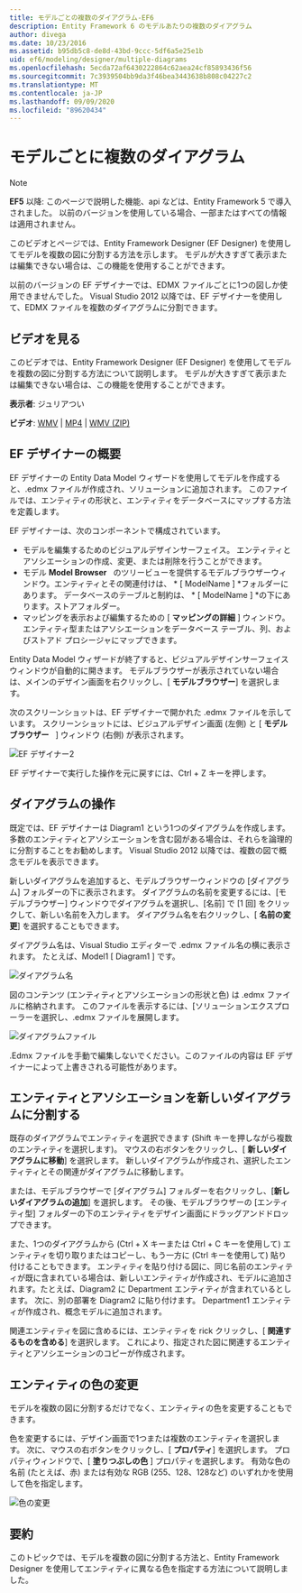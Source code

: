 ```yaml
---
title: モデルごとの複数のダイアグラム-EF6
description: Entity Framework 6 のモデルあたりの複数のダイアグラム
author: divega
ms.date: 10/23/2016
ms.assetid: b95db5c8-de8d-43bd-9ccc-5df6a5e25e1b
uid: ef6/modeling/designer/multiple-diagrams
ms.openlocfilehash: 5ecda72af6430222864c62aea24cf85893436f56
ms.sourcegitcommit: 7c3939504bb9da3f46bea3443638b808c04227c2
ms.translationtype: MT
ms.contentlocale: ja-JP
ms.lasthandoff: 09/09/2020
ms.locfileid: "89620434"
---
```

# <a name="multiple-diagrams-per-model"></a>モデルごとに複数のダイアグラム
> [!NOTE]
> **EF5** 以降: このページで説明した機能、api などは、Entity Framework 5 で導入されました。 以前のバージョンを使用している場合、一部またはすべての情報は適用されません。

このビデオとページでは、Entity Framework Designer (EF Designer) を使用してモデルを複数の図に分割する方法を示します。 モデルが大きすぎて表示または編集できない場合は、この機能を使用することができます。

以前のバージョンの EF デザイナーでは、EDMX ファイルごとに1つの図しか使用できませんでした。 Visual Studio 2012 以降では、EF デザイナーを使用して、EDMX ファイルを複数のダイアグラムに分割できます。

## <a name="watch-the-video"></a>ビデオを見る
このビデオでは、Entity Framework Designer (EF Designer) を使用してモデルを複数の図に分割する方法について説明します。 モデルが大きすぎて表示または編集できない場合は、この機能を使用することができます。

**表示者**: ジュリアつい

**ビデオ**: [WMV](https://download.microsoft.com/download/5/C/2/5C2B52AB-5532-426F-B078-1E253341B5FA/HDI-ITPro-MSDN-winvideo-multiplediagrams.wmv)  |  [MP4](https://download.microsoft.com/download/5/C/2/5C2B52AB-5532-426F-B078-1E253341B5FA/HDI-ITPro-MSDN-mp4video-multiplediagrams.m4v)  |  [WMV (ZIP)](https://download.microsoft.com/download/5/C/2/5C2B52AB-5532-426F-B078-1E253341B5FA/HDI-ITPro-MSDN-winvideo-multiplediagrams.zip)

## <a name="ef-designer-overview"></a>EF デザイナーの概要

EF デザイナーの Entity Data Model ウィザードを使用してモデルを作成すると、.edmx ファイルが作成され、ソリューションに追加されます。 このファイルでは、エンティティの形状と、エンティティをデータベースにマップする方法を定義します。

EF デザイナーは、次のコンポーネントで構成されています。

-   モデルを編集するためのビジュアルデザインサーフェイス。 エンティティとアソシエーションの作成、変更、または削除を行うことができます。
-   モデル **Model Browser**   のツリービューを提供するモデルブラウザーウィンドウ。エンティティとその関連付けは、 * \[ ModelName \] *フォルダーにあります。 データベースのテーブルと制約は、 * \[ ModelName \] *の下にあります。ストアフォルダー。
-   マッピングを表示および編集するための [ **マッピングの詳細** ] ウィンドウ。 エンティティ型またはアソシエーションをデータベース テーブル、列、およびストアド プロシージャにマップできます。 

Entity Data Model ウィザードが終了すると、ビジュアルデザインサーフェイスウィンドウが自動的に開きます。 モデルブラウザーが表示されていない場合は、メインのデザイン画面を右クリックし、[ **モデルブラウザー**] を選択します。

次のスクリーンショットは、EF デザイナーで開かれた .edmx ファイルを示しています。 スクリーンショットには、ビジュアルデザイン画面 (左側) と [ **モデルブラウザー**   ] ウィンドウ (右側) が表示されます。

![EF デザイナー2](~/ef6/media/efdesigner2.png)

EF デザイナーで実行した操作を元に戻すには、Ctrl + Z キーを押します。

## <a name="working-with-diagrams"></a>ダイアグラムの操作

既定では、EF デザイナーは Diagram1 という1つのダイアグラムを作成します。 多数のエンティティとアソシエーションを含む図がある場合は、それらを論理的に分割することをお勧めします。 Visual Studio 2012 以降では、複数の図で概念モデルを表示できます。   

新しいダイアグラムを追加すると、モデルブラウザーウィンドウの [ダイアグラム] フォルダーの下に表示されます。 ダイアグラムの名前を変更するには、[モデルブラウザー] ウィンドウでダイアグラムを選択し、[名前] で [1 回] をクリックして、新しい名前を入力します。 ダイアグラム名を右クリックし、[ **名前の変更**] を選択することもできます。

ダイアグラム名は、Visual Studio エディターで .edmx ファイル名の横に表示されます。 たとえば、Model1 \[ Diagram1 \] です。

![ダイアグラム名](~/ef6/media/diagramname.png)

図のコンテンツ (エンティティとアソシエーションの形状と色) は .edmx ファイルに格納されます。 このファイルを表示するには、[ソリューションエクスプローラーを選択し、.edmx ファイルを展開します。 

![ダイアグラムファイル](~/ef6/media/diagramfiles.png)

.Edmx ファイルを手動で編集しないでください。このファイルの内容は EF デザイナーによって上書きされる可能性があります。
 
## <a name="splitting-entities-and-associations-into-a-new-diagram"></a>エンティティとアソシエーションを新しいダイアグラムに分割する

既存のダイアグラムでエンティティを選択できます (Shift キーを押しながら複数のエンティティを選択します)。 マウスの右ボタンをクリックし、[ **新しいダイアグラムに移動**] を選択します。 新しいダイアグラムが作成され、選択したエンティティとその関連がダイアグラムに移動します。

または、モデルブラウザーで [ダイアグラム] フォルダーを右クリックし、[**新しいダイアグラムの追加**] を選択します。 その後、モデルブラウザーの [エンティティ型] フォルダーの下のエンティティをデザイン画面にドラッグアンドドロップできます。

また、1つのダイアグラムから (Ctrl + X キーまたは Ctrl + C キーを使用して) エンティティを切り取りまたはコピーし、もう一方に (Ctrl キーを使用して) 貼り付けることもできます。 エンティティを貼り付ける図に、同じ名前のエンティティが既に含まれている場合は、新しいエンティティが作成され、モデルに追加されます。たとえば、Diagram2 に Department エンティティが含まれているとします。 次に、別の部署を Diagram2 に貼り付けます。 Department1 エンティティが作成され、概念モデルに追加されます。   

関連エンティティを図に含めるには、エンティティを rick クリックし、[ **関連するものを含める**] を選択します。 これにより、指定された図に関連するエンティティとアソシエーションのコピーが作成されます。

## <a name="changing-the-color-of-entities"></a>エンティティの色の変更

モデルを複数の図に分割するだけでなく、エンティティの色を変更することもできます。

色を変更するには、デザイン画面で1つまたは複数のエンティティを選択します。 次に、マウスの右ボタンをクリックし、[ **プロパティ**] を選択します。 プロパティウィンドウで、[ **塗りつぶしの色** ] プロパティを選択します。 有効な色の名前 (たとえば、赤) または有効な RGB (255、128、128など) のいずれかを使用して色を指定します。 

![色の変更](~/ef6/media/color.png)

## <a name="summary"></a>要約

このトピックでは、モデルを複数の図に分割する方法と、Entity Framework Designer を使用してエンティティに異なる色を指定する方法について説明しました。 

